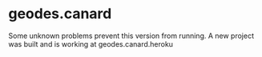 # geodes.canard

Some unknown problems prevent this version from running. A new project was built and is working at geodes.canard.heroku
